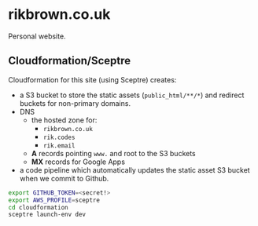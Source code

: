 # rikbrown.co.uk

Personal website.

## Cloudformation/Sceptre

Cloudformation for this site (using Sceptre) creates:

* a S3 bucket to store the static assets (`public_html/**/*`) and redirect buckets for non-primary domains.
* DNS
  * the hosted zone for:
    * `rikbrown.co.uk`
    * `rik.codes`
    * `rik.email`
  * **A** records pointing `www.` and root to the S3 buckets
  * **MX** records for Google Apps
* a code pipeline which automatically updates the static asset S3 bucket when we commit to Github.

```bash
export GITHUB_TOKEN=<secret!>
export AWS_PROFILE=sceptre
cd cloudformation
sceptre launch-env dev
```
